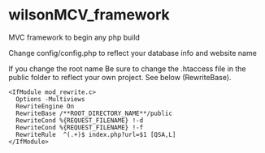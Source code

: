 # wilsonMCV_framework
MVC framework to begin any php build

Change config/config.php to reflect your database info and website name

If you change the root name Be sure to change the .htaccess file in the public folder to reflect your own project. See below (RewriteBase).

```
<IfModule mod_rewrite.c>
  Options -Multiviews
  RewriteEngine On
  RewriteBase /**ROOT_DIRECTORY_NAME**/public
  RewriteCond %{REQUEST_FILENAME} !-d
  RewriteCond %{REQUEST_FILENAME} !-f
  RewriteRule  ^(.+)$ index.php?url=$1 [QSA,L]
</IfModule>
```

